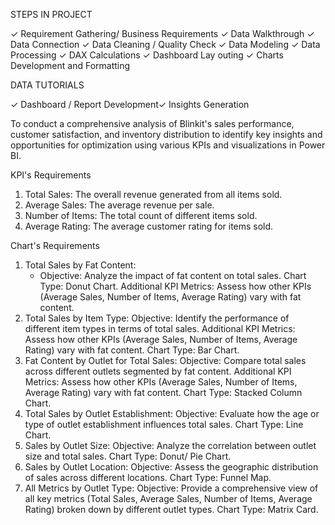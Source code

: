 STEPS IN PROJECT

✓ Requirement Gathering/ Business Requirements ✓ Data Walkthrough ✓ Data Connection ✓ Data Cleaning / Quality Check ✓ Data Modeling ✓ Data Processing ✓ DAX Calculations ✓ Dashboard Lay outing ✓ Charts Development and Formatting

DATA TUTORIALS 

✓ Dashboard / Report Development✓ Insights Generation

To conduct a comprehensive analysis of Blinkit's sales performance, customer satisfaction, and inventory distribution to identify key insights and opportunities for optimization using various KPIs and visualizations in Power BI.

KPI's Requirements

1. Total Sales: The overall revenue generated from all items sold.
2. Average Sales: The average revenue per sale.
3. Number of Items: The total count of different items sold.
4. Average Rating: The average customer rating for items sold.


Chart's Requirements

1. Total Sales by Fat Content:
   * Objective: Analyze the impact of fat content on total sales.
   Chart Type: Donut Chart.
   Additional KPI Metrics: Assess how other KPIs (Average Sales, Number of Items, Average Rating) vary with fat content.
3. Total Sales by Item Type:
   Objective: Identify the performance of different item types in terms of total sales.
   Additional KPI Metrics: Assess how other KPIs (Average Sales, Number of Items, Average Rating) vary with fat content.
   Chart Type: Bar Chart.
4. Fat Content by Outlet for Total Sales:
   Objective: Compare total sales across different outlets segmented by fat content.
   Additional KPI Metrics: Assess how other KPIs (Average Sales, Number of Items, Average Rating) vary with fat content.
   Chart Type: Stacked Column Chart.
5. Total Sales by Outlet Establishment:
   Objective: Evaluate how the age or type of outlet establishment influences total sales.
   Chart Type: Line Chart.
6. Sales by Outlet Size:
   Objective: Analyze the correlation between outlet size and total sales.
   Chart Type: Donut/ Pie Chart.
7. Sales by Outlet Location:
   Objective: Assess the geographic distribution of sales across different locations.
   Chart Type: Funnel Map.
9. All Metrics by Outlet Type:
   Objective: Provide a comprehensive view of all key metrics (Total Sales, Average Sales, Number of Items, Average Rating) broken down by different outlet types.
   Chart Type: Matrix Card.
